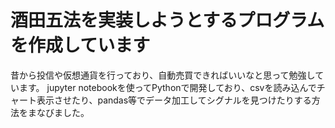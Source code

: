 # 酒田五法を実装しようとするプログラムを作成しています
昔から投信や仮想通貨を行っており、自動売買できればいいなと思って勉強しています。
jupyter notebookを使ってPythonで開発しており、csvを読み込んでチャート表示させたり、pandas等でデータ加工してシグナルを見つけたりする方法をまなびました。
